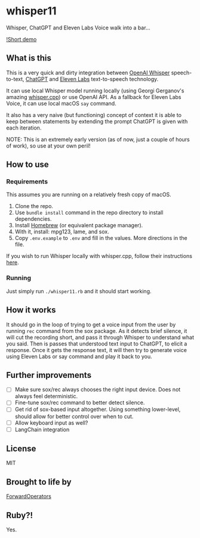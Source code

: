 # whisper11
Whisper, ChatGPT and Eleven Labs Voice walk into a bar...

[!Short demo](https://www.youtube.com/watch?v=45fSHpoOKmo)

## What is this
This is a very quick and dirty integration between [OpenAI Whisper](https://openai.com/research/whisper) speech-to-text, [ChatGPT](https://openai.com/blog/chatgpt) and [Eleven Labs](https://beta.elevenlabs.io) text-to-speech technology.

It can use local Whisper model running locally (using Georgi Gerganov's amazing [whisper.cpp](https://github.com/ggerganov/whisper.cpp)) or use OpenAI API. As a fallback for Eleven Labs Voice, it can use local macOS `say` command.

It also has a very naive (but functioning) concept of context it is able to keep between statements by extending the prompt ChatGPT is given with each iteration.

NOTE: This is an extremely early version (as of now, just a couple of hours of work), so use at your own peril!

## How to use

### Requirements

This assumes you are running on a relatively fresh copy of macOS.

1. Clone the repo.
2. Use `bundle install` command in the repo directory to install dependencies.
3. Install [Homebrew](https://brew.sh/) (or equivalent package manager).
4. With it, install: mpg123, lame, and sox.
5. Copy `.env.example` to `.env` and fill in the values. More directions in the file.

If you wish to run Whisper locally with whisper.cpp, follow their instructions [here](https://github.com/ggerganov/whisper.cpp#quick-start).

### Running

Just simply run `./whisper11.rb` and it should start working.

## How it works

It should go in the loop of trying to get a voice input from the user by running `rec` command from the sox package. As it detects brief silence, it will cut the recording short, and pass it through Whisper to understand what you said. Then is passes that understood text input to ChatGPT, to elicit a response. Once it gets the response text, it will then try to generate voice using Eleven Labs or say command and play it back to you.

## Further improvements

- [ ] Make sure sox/rec always chooses the right input device. Does not always feel deterministic.
- [ ] Fine-tune sox/rec command to better detect silence.
- [ ] Get rid of sox-based input altogether. Using something lower-level, should allow for better control over when to cut.
- [ ] Allow keyboard input as well?
- [ ] LangChain integration

## License

MIT

## Brought to life by

[ForwardOperators](https://www.fwdoperators.com)

## Ruby?!

Yes.

